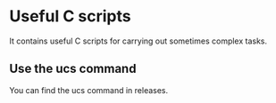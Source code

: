 # Useful C scripts
It contains useful C scripts for carrying out sometimes complex tasks.

## Use the ucs command
You can find the ucs command in releases.

